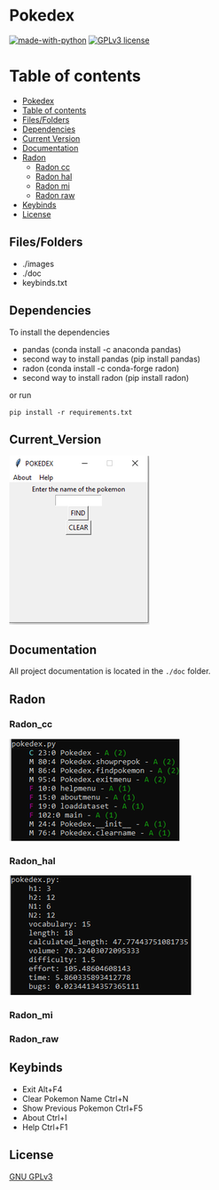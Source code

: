 # Pokedex


[![made-with-python](https://img.shields.io/badge/Made%20with-Python-1f425f.svg)](https://www.python.org/) [![GPLv3 license](https://img.shields.io/badge/License-GPLv3-blue.svg)](http://perso.crans.org/besson/LICENSE.html)

# Table of contents

<!--ts-->
  * [Pokedex](#Pokedex)
  * [Table of contents](#Table_of_contents)
  * [Files/Folders](#Files/Folders)
  * [Dependencies](#Dependencies)
  * [Current Version](#Current_Version)
  * [Documentation](#Documentation)
  * [Radon](#Radon)
    * [Radon cc](#Radon_cc)
    * [Radon hal](#Radon_hal)
    * [Radon mi](#Radon_mi)
    * [Radon raw](#Radon_raw)
  * [Keybinds](#Keybinds)
  * [License](#License)
<!--te-->

## Files/Folders

<ul>
  <li> ./images </li>
  <li> ./doc </li>
  <li> keybinds.txt </li>
</ul>



## Dependencies

To install the dependencies

 <ul>
   <li> pandas (conda install -c anaconda pandas) </li>
   <li> second way to install pandas (pip install pandas) </li>
   <li> radon (conda install -c conda-forge radon) </li> 
   <li> second way to install radon (pip install radon) </li>
</ul>

or run

```shell
pip install -r requirements.txt
```

## Current_Version

<p><img src ="images/pokedex version.png" title = "Pokedex Version"/> </p>


## Documentation

All project documentation is located in the `./doc`  folder.

## Radon

### Radon_cc

<p><img src ="images/pokedex radon cc.png" title = "Pokedex Radon cc"/> </p>

### Radon_hal

<p><img src ="images/pokedex radon hal.png" title = "Pokedex Radon hal"/> </p>

### Radon_mi



### Radon_raw


## Keybinds

<ul>
  <li> Exit Alt+F4 </li>
  <li> Clear Pokemon Name Ctrl+N </li>
  <li> Show Previous Pokemon Ctrl+F5 </li>
  <li> About Ctrl+I </li>
  <li> Help Ctrl+F1 </li>
</ul>


## License
[GNU GPLv3](https://choosealicense.com/licenses/gpl-3.0/)